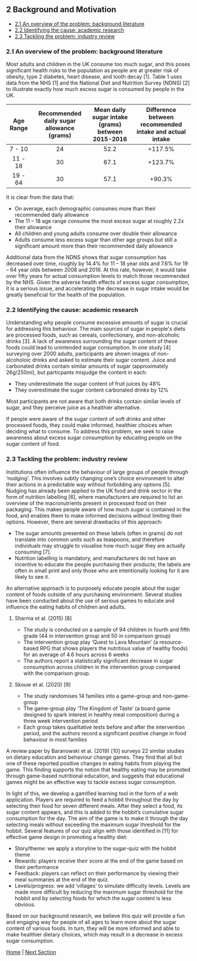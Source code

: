 ## 2 Background and Motivation
  * [2.1 An overview of the problem: background literature](README.md#21-an-overview-of-the-problem-background-literature)
  * [2.2 Identifying the cause: academic research](README.md#22-identifying-the-cause-academic-research)
  * [2.3 Tackling the problem: industry review](README.md#23-tackling-the-problem-industry-review)

### 2.1 An overview of the problem: background literature

Most adults and children in the UK consume too much sugar, and this poses significant health risks to the population as people are at greater risk of obesity, type 2 diabetes, heart disease, and tooth decay [1]. Table 1 uses data from the NHS [1] and the National Diet and Nutrition Survey (NDNS) [2] to illustrate exactly how much excess sugar is consumed by people in the UK.

| Age Range | Recommended daily sugar allowance (grams) | Mean daily sugar intake (grams) between 2015-2016 | Difference between recommended intake and actual intake |
| :---: | :---: | :---: | :---: |
| 7 - 10 | 24 | 52.2 | +117.5% |
| 11 - 18 | 30 | 67.1 | +123.7% |
| 19 - 64 | 30 | 57.1 | +90.3% |

It is clear from the data that:
-	On average, each demographic consumes more than their recommended daily allowance
-	The 11 – 18 age range consume the most excess sugar at roughly 2.2x their allowance
-	All children and young adults consume over double their allowance 
-	Adults consume less excess sugar than other age groups but still a significant amount more than their recommended daily allowance

Additional data from the NDNS shows that sugar consumption has decreased over time, roughly by 14.4% for 11 – 18 year olds and 7.6% for 19 – 64 year olds between 2008 and 2016. At this rate, however, it would take over fifty years for actual consumption levels to match those recommended by the NHS. Given the adverse health effects of excess sugar consumption, it is a serious issue, and accelerating the decrease in sugar intake would be greatly beneficial for the health of the population.

### 2.2 Identifying the cause: academic research

Understanding why people consume excessive amounts of sugar is crucial for addressing this behaviour. The main sources of sugar in people's diets are processed foods, such as cereals, confectionary, and non-alcoholic drinks [3]. A lack of awareness surrounding the sugar content of these foods could lead to unintended sugar consumption. In one study [4] surveying over 2000 adults, participants are shown images of non-alcoholoic drinks and asked to estimate their sugar content. Juice and carbonated drinks contain similar amounts of sugar (approximately 26g/250ml), but particpants misjudge the content in each:

-	They underestimate the sugar content of fruit juices by 48%
-	They overestimate the sugar content carbonated drinks by 12%

Most participants are not aware that both drinks contain similar levels of sugar, and they perceive juice as a healthier alternative. 

If people were aware of the sugar content of soft drinks and other processed foods, they could make informed, healthier choices when deciding what to consume. To address this problem, we seek to raise awareness about excess sugar consumption by educating people on the sugar content of food.

### 2.3 Tackling the problem: industry review

Institutions often influence the behaviour of large groups of people through ‘nudging’. This involves subtly changing one’s choice environment to alter their actions in a predictable way without forbidding any options [5]. Nudging has already been applied to the UK food and drink sector in the form of nutrition labelling [6], where manufacturers are required to list an overview of the macronutrients present in processed food on their packaging. This makes people aware of how much sugar is contained in the food, and enables them to make informed decisions without limiting their options. However, there are several drawbacks of this approach:

-	The sugar amounts presented on these labels (often in grams) do not translate into common units such as teaspoons, and therefore individuals may struggle to visualise how much sugar they are actually consuming [7]. 
-	Nutrition labelling is mandatory, and manufacturers do not have an incentive to educate the people purchasing their products; the labels are often in small print and only those who are intentionally looking for it are likely to see it.

An alternative approach is to purposely educate people about the sugar content of foods outside of any purchasing environment. Several studies have been conducted about the use of serious games to educate and influence the eating habits of children and adults.

1. Sharma et al. (2015) [8]
    * The study is conducted on a sample of 94 children in fourth and fifth grade (44 in intervention group and 50 in comparison group)
    * The intervention group play ‘Quest to Lava Mountain’ (a resource-based RPG that shows players the nutritious value of healthy foods) for an average of 4.6 hours across 6 weeks 
    * The authors report a statistically significant decrease in sugar consumption across children in the intervention group compared with the comparison group. 

2. Skouw et al. (2020) [9]
    * The study randomises 14 families into a game-group and non-game-group
    * The game-group play ‘The Kingdom of Taste’ (a board game designed to spark interest in healthy meal composition) during a three week intervention period
    * Each group takes qualitative tests before and after the intervention period, and the authors record a significant positive change in food behaviour in most families 

A review paper by Baranowski et al. (2019) [10] surveys 22 similar studies on dietary education and behaviour change games. They find that all but one of these reported positive changes in eating habits from playing the game. This finding supports the notion that healthy eating may be promoted through game-based nutritional education, and suggests that educational games might be an effective way to tackle excess sugar consumption.

In light of this, we develop a gamified learning tool in the form of a web application. Players are required to feed a hobbit throughout the day by selecting their food for seven different meals. After they select a food, its sugar content appears, and this is added to the hobbit’s cumulative sugar consumption for the day. The aim of the game is to make it through the day selecting meals without exceeding the maximum sugar threshold for the hobbit. Several features of our quiz align with those identified in [11] for effective game design in promoting a healthy diet:

-	Story/theme: we apply a storyline to the sugar-quiz with the hobbit theme
-	Rewards: players receive their score at the end of the game based on their performance
-	Feedback: players can reflect on their performance by viewing their meal summaries at the end of the quiz. 
-	Levels/progress: we add ‘villages’ to simulate difficulty levels. Levels are made more difficult by reducing the maximum sugar threshold for the hobbit and by selecting foods for which the sugar content is less obvious. 

Based on our background research, we believe this quiz will provide a fun and engaging way for people of all ages to learn more about the sugar content of various foods. In turn, they will be more informed and able to make healthier dietary choices, which may result in a decrease in excess sugar consumption.

[Home](../README.md) | [Next Section](/SystemImplementation/README.md)
